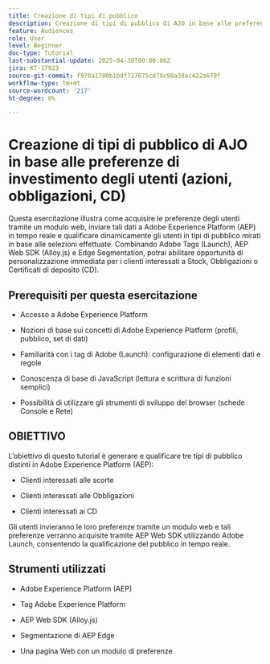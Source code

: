```yaml
---
title: Creazione di tipi di pubblico
description: Creazione di tipi di pubblico di AJO in base alle preferenze di investimento degli utenti (azioni, obbligazioni, CD)
feature: Audiences
role: User
level: Beginner
doc-type: Tutorial
last-substantial-update: 2025-04-30T00:00:00Z
jira: KT-17923
source-git-commit: f970a1780b1bdf717675cd79c98a38ac422a679f
workflow-type: tm+mt
source-wordcount: '217'
ht-degree: 0%

---
```



# Creazione di tipi di pubblico di AJO in base alle preferenze di investimento degli utenti (azioni, obbligazioni, CD)

Questa esercitazione illustra come acquisire le preferenze degli utenti tramite un modulo web, inviare tali dati a Adobe Experience Platform (AEP) in tempo reale e qualificare dinamicamente gli utenti in tipi di pubblico mirati in base alle selezioni effettuate. Combinando Adobe Tags (Launch), AEP Web SDK (Alloy.js) e Edge Segmentation, potrai abilitare opportunità di personalizzazione immediata per i clienti interessati a Stock, Obbligazioni o Certificati di deposito (CD).

## Prerequisiti per questa esercitazione

* Accesso a Adobe Experience Platform

* Nozioni di base sui concetti di Adobe Experience Platform (profili, pubblico, set di dati)

* Familiarità con i tag di Adobe (Launch): configurazione di elementi dati e regole

* Conoscenza di base di JavaScript (lettura e scrittura di funzioni semplici)

* Possibilità di utilizzare gli strumenti di sviluppo del browser (schede Console e Rete)


## OBIETTIVO

L’obiettivo di questo tutorial è generare e qualificare tre tipi di pubblico distinti in Adobe Experience Platform (AEP):

* Clienti interessati alle scorte

* Clienti interessati alle Obbligazioni

* Clienti interessati ai CD

Gli utenti invieranno le loro preferenze tramite un modulo web e tali preferenze verranno acquisite tramite AEP Web SDK utilizzando Adobe Launch, consentendo la qualificazione del pubblico in tempo reale.

## Strumenti utilizzati

* Adobe Experience Platform (AEP)

* Tag Adobe Experience Platform

* AEP Web SDK (Alloy.js)

* Segmentazione di AEP Edge

* Una pagina Web con un modulo di preferenze





